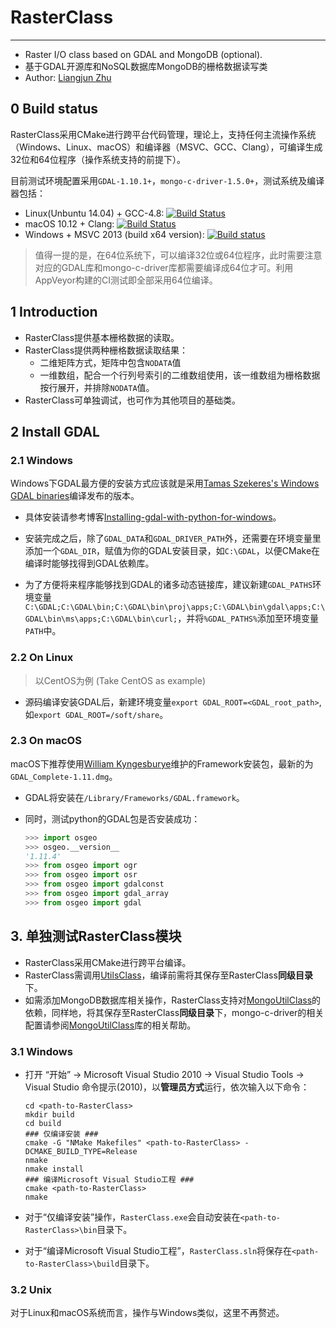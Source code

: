 # RasterClass
-------------

+ Raster I/O class based on GDAL and MongoDB (optional).
+ 基于GDAL开源库和NoSQL数据库MongoDB的栅格数据读写类
+ Author: [Liangjun Zhu](http://zhulj.net)

## 0 Build status
RasterClass采用CMake进行跨平台代码管理，理论上，支持任何主流操作系统（Windows、Linux、macOS）和编译器（MSVC、GCC、Clang），可编译生成32位和64位程序（操作系统支持的前提下）。


目前测试环境配置采用`GDAL-1.10.1+`，`mongo-c-driver-1.5.0+`，测试系统及编译器包括：

+ Linux(Unbuntu 14.04) + GCC-4.8: [![Build Status](http://badges.herokuapp.com/travis/lreis2415/RasterClass?branch=master&env=BUILD_NAME=linux_gcc48&label=linux_gcc48)](https://travis-ci.org/lreis2415/RasterClass)
+ macOS 10.12 + Clang: [![Build Status](http://badges.herokuapp.com/travis/lreis2415/RasterClass?branch=master&env=BUILD_NAME=osx_xcode&label=osx_xcode)](https://travis-ci.org/lreis2415/RasterClass)
+ Windows + MSVC 2013 (build x64 version): [![Build status](https://ci.appveyor.com/api/projects/status/xa5c17um0kv4yc4i/branch/master?svg=true)](https://ci.appveyor.com/project/crazyzlj/rasterclass/branch/master)

> 值得一提的是，在64位系统下，可以编译32位或64位程序，此时需要注意对应的GDAL库和mongo-c-driver库都需要编译成64位才可。利用AppVeyor构建的CI测试即全部采用64位编译。

## 1 Introduction
+ RasterClass提供基本栅格数据的读取。
+ RasterClass提供两种栅格数据读取结果：
    + 二维矩阵方式，矩阵中包含`NODATA`值
    + 一维数组，配合一个行列号索引的二维数组使用，该一维数组为栅格数据按行展开，并排除`NODATA`值。
+ RasterClass可单独调试，也可作为其他项目的基础类。

## 2 Install GDAL
### 2.1 Windows
Windows下GDAL最方便的安装方式应该就是采用[Tamas Szekeres's Windows GDAL binaries](http://www.gisinternals.com/release.php)编译发布的版本。

+ 具体安装请参考博客[Installing-gdal-with-python-for-windows](https://sandbox.idre.ucla.edu/sandbox/tutorials/installing-gdal-for-windows "installing-gdal-with-python-for-windows")。

+ 安装完成之后，除了`GDAL_DATA`和`GDAL_DRIVER_PATH`外，还需要在环境变量里添加一个`GDAL_DIR`，赋值为你的GDAL安装目录，如`C:\GDAL`，以便CMake在编译时能够找得到GDAL依赖库。

+ 为了方便将来程序能够找到GDAL的诸多动态链接库，建议新建`GDAL_PATHS`环境变量`C:\GDAL;C:\GDAL\bin;C:\GDAL\bin\proj\apps;C:\GDAL\bin\gdal\apps;C:\GDAL\bin\ms\apps;C:\GDAL\bin\curl;`，并将`%GDAL_PATHS%`添加至环境变量`PATH`中。

### 2.2 On Linux

> 以CentOS为例 (Take CentOS as example)

+ 源码编译安装GDAL后，新建环境变量`export GDAL_ROOT=<GDAL_root_path>`, 如`export GDAL_ROOT=/soft/share`。

### 2.3 On macOS
macOS下推荐使用[William Kyngesburye](http://www.kyngchaos.com/software:frameworks)维护的Framework安装包，最新的为`GDAL_Complete-1.11.dmg`。

+ GDAL将安装在`/Library/Frameworks/GDAL.framework`。
+ 同时，测试python的GDAL包是否安装成功：

	```python
	>>> import osgeo
	>>> osgeo.__version__
	'1.11.4'
	>>> from osgeo import ogr
	>>> from osgeo import osr
	>>> from osgeo import gdalconst
	>>> from osgeo import gdal_array
	>>> from osgeo import gdal
	```

## 3. 单独测试RasterClass模块

+ RasterClass采用CMake进行跨平台编译。
+ RasterClass需调用[UtilsClass](https://github.com/lreis2415/UtilsClass)，编译前需将其保存至RasterClass**同级目录**下。
+ 如需添加MongoDB数据库相关操作，RasterClass支持对[MongoUtilClass](https://github.com/lreis2415/MongoUtilClass)的依赖，同样地，将其保存至RasterClass**同级目录**下，mongo-c-driver的相关配置请参阅[MongoUtilClass](https://github.com/lreis2415/MongoUtilClass)库的相关帮助。

### 3.1 Windows
+ 打开 “开始” -> Microsoft Visual Studio 2010 -> Visual Studio Tools -> Visual Studio 命令提示(2010)，以**管理员方式**运行，依次输入以下命令：

	```shell
	cd <path-to-RasterClass>
	mkdir build
	cd build
	### 仅编译安装 ###
	cmake -G "NMake Makefiles" <path-to-RasterClass> -DCMAKE_BUILD_TYPE=Release
	nmake
	nmake install
	### 编译Microsoft Visual Studio工程 ###
	cmake <path-to-RasterClass>
	nmake
	```

+ 对于“仅编译安装”操作，`RasterClass.exe`会自动安装在`<path-to-RasterClass>\bin`目录下。
+ 对于“编译Microsoft Visual Studio工程”，`RasterClass.sln`将保存在`<path-to-RasterClass>\build`目录下。

### 3.2 Unix
对于Linux和macOS系统而言，操作与Windows类似，这里不再赘述。

